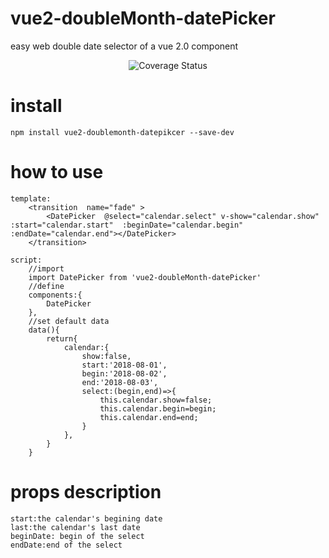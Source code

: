 # vue2-doubleMonth-datePicker
easy web double date selector of a vue 2.0 component
<p align="center">


<img src="https://github.com/leepyng/vue2-doubleMonth-datePicker/blob/master/git/QQ20180629-173252.gif" alt="Coverage Status">


</p>

# install

	
	npm install vue2-doublemonth-datepikcer --save-dev
	

# how to use
	template:
		<transition  name="fade" >
			<DatePicker  @select="calendar.select" v-show="calendar.show" :start="calendar.start"  :beginDate="calendar.begin" :endDate="calendar.end"></DatePicker>
		</transition>
	
	script:
		//import
		import DatePicker from 'vue2-doubleMonth-datePicker'
		//define
		components:{
			DatePicker
		},
		//set default data
		data(){
			return{
				calendar:{
					show:false,
					start:'2018-08-01',
					begin:'2018-08-02',
					end:'2018-08-03',
					select:(begin,end)=>{
						this.calendar.show=false;
						this.calendar.begin=begin;
						this.calendar.end=end;
					}
				},
			}
		}
		
	
# props description
	start:the calendar's begining date
	last:the calendar's last date
	beginDate: begin of the select
	endDate:end of the select
